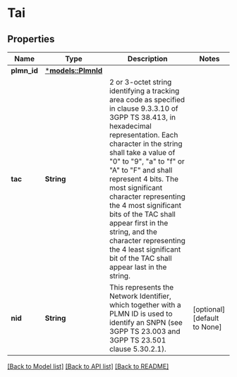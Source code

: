 # Tai

## Properties
Name | Type | Description | Notes
------------ | ------------- | ------------- | -------------
**plmn_id** | [***models::PlmnId**](PlmnId.md) |  | 
**tac** | **String** | 2 or 3-octet string identifying a tracking area code as specified in clause 9.3.3.10  of 3GPP TS 38.413, in hexadecimal representation. Each character in the string shall  take a value of \"0\" to \"9\", \"a\" to \"f\" or \"A\" to \"F\" and shall represent 4 bits. The most significant character representing the 4 most significant bits of the TAC shall  appear first in the string, and the character representing the 4 least significant bit  of the TAC shall appear last in the string.   | 
**nid** | **String** | This represents the Network Identifier, which together with a PLMN ID is used to identify an SNPN (see 3GPP TS 23.003 and 3GPP TS 23.501 clause 5.30.2.1).   | [optional] [default to None]

[[Back to Model list]](../README.md#documentation-for-models) [[Back to API list]](../README.md#documentation-for-api-endpoints) [[Back to README]](../README.md)



